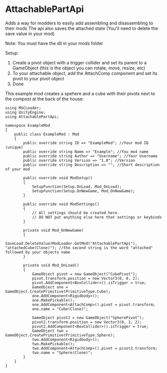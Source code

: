 # AttachablePartApi
Adds a way for modders to easily add assembling and disassembling to their mods
The api also saves the attached state (You'll need to delete the save value in your mod)


Note: You must have the dll in your mods folder

Setup:

1. Create a pivot object with a trigger collider and set its parent to a GameObject (this is the object you can rotate, move, resize, etc)
2. To your attachable object, add the AttachComp component and set its pivot to your pivot object
3. Done

This example mod creates a spehere and a cube with their pivots next to the compost at the back of the house:

```
using MSCLoader;
using UnityEngine;
using AttachablePartApi;

namespace ExampleMod
{
    public class ExampleMod : Mod
    {
        public override string ID => "ExampleMod"; //Your mod ID (unique)
        public override string Name => "Example"; //You mod name
        public override string Author => "Username"; //Your Username
        public override string Version => "1.0"; //Version
        public override string Description => ""; //Short description of your mod

        public override void ModSetup()
        {
            SetupFunction(Setup.OnLoad, Mod_OnLoad);
            SetupFunction(Setup.OnNewGame, Mod_OnNewGame);
        }

        public override void ModSettings()
        {
            // All settings should be created here. 
            // DO NOT put anything else here that settings or keybinds
        }
        
        private void Mod_OnNewGame(
        {
            SaveLoad.DeleteValue(ModLoader.GetMod("AttachablePartApi"), "attachedCube(Clone)"); //the second string is the word "attached" followed by your objects name
        }

        private void Mod_OnLoad()
        {
            GameObject pivot = new GameObject("CubePivot");
            pivot.transform.position = new Vector3(0, 0, 2);
            pivot.AddComponent<BoxCollider>().isTrigger = true;
            GameObject one = GameObject.CreatePrimitive(PrimitiveType.Cube);
            one.AddComponent<Rigidbody>();
            one.MakePickable();
            one.AddComponent<AttachComp>().pivot = pivot.transform;
            one.name = "Cube(Clone)";
            
            GameObject pivot2 = new GameObject("SpherePivot");
            pivot2.transform.position = new Vector3(0, 1, 2);
            pivot2.AddComponent<BoxCollider>().isTrigger = true;
            GameObject two = GameObject.CreatePrimitive(PrimitiveType.Sphere);
            two.AddComponent<Rigidbody>();
            two.MakePickable();
            two.AddComponent<AttachComp>().pivot = pivot2.transform;
            two.name = "Sphere(Clone)";
        }
    }
}
```
